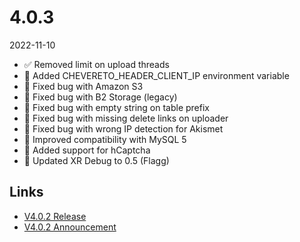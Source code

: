 # 4.0.3

2022-11-10

- ✅ Removed limit on upload threads
- 🐊 Added CHEVERETO_HEADER_CLIENT_IP environment variable
- 🐞 Fixed bug with Amazon S3
- 🐞 Fixed bug with B2 Storage (legacy)
- 🐞 Fixed bug with empty string on table prefix
- 🐞 Fixed bug with missing delete links on uploader
- 🐞 Fixed bug with wrong IP detection for Akismet
- 🐬 Improved compatibility with MySQL 5
- 🤖 Added support for hCaptcha
- 🦄 Updated XR Debug to 0.5 (Flagg)

## Links

- [V4.0.2 Release](https://chevereto.com/community/threads/chevereto-v4-0-3.14731/)
- [V4.0.2 Announcement](https://chevereto.com/community/threads/chevereto-v4-0-3-announcement.14696/)
